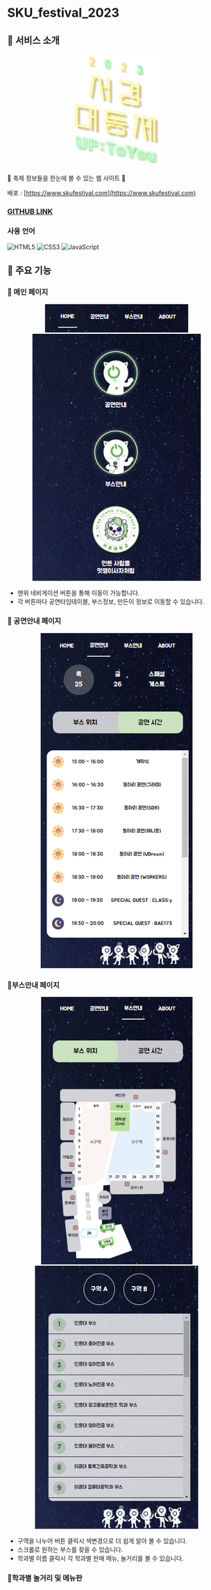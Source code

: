 # SKU_festival_2023
## 🌟 서비스 소개
<p align='center'>
<img width='200px' src='./img/i_main_logo_green.png'>
</p>
🌟 축제 정보들을 한눈에 볼 수 있는 웹 사이트 🌟

배포 : [https://www.skufestival.com](https://www.skufestival.com)

### [GITHUB LINK](https://github.com/nowjiin/skufestival-2023)

### 사용 언어
![HTML5](https://img.shields.io/badge/html5-%23E34F26.svg?style=for-the-badge&logo=html5&logoColor=white)
![CSS3](https://img.shields.io/badge/css3-%231572B6.svg?style=for-the-badge&logo=css3&logoColor=white)
![JavaScript](https://img.shields.io/badge/javascript-%23323330.svg?style=for-the-badge&logo=javascript&logoColor=%23F7DF1E)
## 🌟 주요 기능
### 🌟 메인 페이지
<p align='center'>
    <img src="./img/readme_nav.png"/>
    <img src="./img/readme1.png"/>
</p>

* 맨위 네비게이션 버튼을 통해 이동이 가능합니다.
* 각 버튼마다 공연타임테이블, 부스정보, 만든이 정보로 이동할 수 있습니다.

### 🌟 공연안내 페이지
<p align='center'>
    <img src="./img/readme_intro.png"/>
</p>

### 🌟부스안내 페이지
<p align='center'>
    <img src="./img/readme_booth.png"/>
    <img src="./img/readme_booth_bottom.png"/>
</p>

* 구역을 나누어 버튼 클릭시 색변경으로 더 쉽게 알아 볼 수 있습니다.
* 스크롤로 원하는 부스를 찾을 수 있습니다.
* 학과별 이름 클릭시 각 학과별 판매 메뉴, 놀거리를 볼 수 있습니다.
### 🌟학과별 놀거리 및 메뉴판
